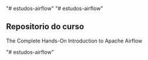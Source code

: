 "# estudos-airflow" 
"# estudos-airflow" 

## Repositorio do curso 
The Complete Hands-On Introduction to Apache Airflow

"# estudos-airflow" 
